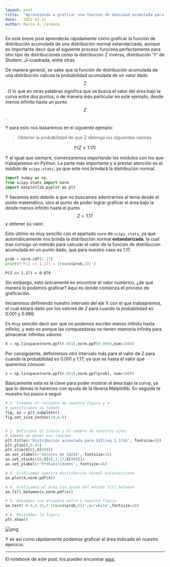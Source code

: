 ```yaml
---
layout: post
title:  "Aprendiendo a graficar una función de densidad acumulada para una región dada, con Python"
date:   2022-02-11
author: Marco A. Carmona
---
```


En este breve post aprenderás rápidamente cómo graficar la función de distribución acumulada de una distribución normal estandarizada, aunque es importante decir que el siguiente proceso funciona perfectamente para otro tipo de distribuciones como la distribución Z inversa, distribución "t" de Student, Ji-cuadrada, entre otras. 

De manera general, se sabe que la función de distribución acumulada de una distribución calcula la probabilidad acumulada de un valor dado $$Z$$. O lo que en otras palabras significa que se busca el valor del área bajo la curva entre dos puntos, o de manera más particular en este ejemplo, desde menos infinito hasta un punto $$Z$$. 

Y para esto nos basaremos en el siguiente ejemplo:

> Obtener la probabilidad de que Z obtenga los siguientes valores

$$
\mathbb{P}(Z \leq 1.17)
$$

Y al igual que siempre, comenzaremos importando los módulos con los que trabajaremos en Python. La parte más importante y a prestar atención es el módulo de `scipy.stats`, ya que este nos brindará la distribución normal.


```python
import numpy as np
from scipy.stats import norm
import matplotlib.pyplot as plt
```

Y hacemos esto debido a que no buscamos adentrarnos al tema desde el punto matemático, sino al punto de poder lograr graficar el área bajo la desde menos infinito hasta el punto $$Z=1.17$$ y obtener su valor. 

Esto último es muy sencillo con el apartado `norm` de `scipy.stats`, ya que automáticamente nos brinda la distribución normal **estandarizada**, la cual trae consigo un método para calcular el valor de la función de distribución acumulada en un punto dado, que para nuestro caso es 1.17. 


```python
prob = norm.cdf(1.17)
print(f'P(Z =< 1.17) = {round(prob,5)}')
```

    P(Z =< 1.17) = 0.879


Sin embargo, esto únicamente es encontrar el valor numérico, ¿de qué manera lo podemos graficar? Aquí es donde comienza el proceso de graficación. 

Iniciaremos definiendo nuestro intervalo del eje X con el que trabajaremos, el cual estará dado por los valores de Z para cuando la probabilidad es 0.001 y 0.999. 

Es muy sencillo decir por qué no podemos escribir menos infinito hasta infinito, y esto es porque las computadoras no tienen memoria infinita para almacenar infinitos valores. 


```python
X = np.linspace(norm.ppf(0.001),norm.ppf(0.999),num=1000)
```

Por consiguiente, definiremos otro intervalo más para el valor de Z para cuando la probabilidad es 0.001 y 1.17; ya que es hasta el valor que queremos conocer. 


```python
x = np.linspace(norm.ppf(0.001),norm.ppf(prob), num=1000)
```

Básicamente esta es la clave para poder mostrar el área bajo la curva, ya que lo demás lo haremos con ayuda de la librería Matplotlib. En seguida te muestro los pasos a seguir. 


```python
# 1. Creamos el recuadro de nuestra figura y e
# specificamos su tamaño
fig, ax = plt.subplots()
fig.set_size_inches(10,6.6)


# 2. Definimos el título y el nombre de nuestros ejes;
# además de poner sus límites
plt.title(r'Distribución acumulada para $$Z\leq 1.17$$', fontsize=20)
plt.ylim(0,0.45)
plt.xlim(X[0],X[999])
ax.set_xlabel(r'Valores de $$Z$$', fontsize=16)
ax.set_xticks([0,X[0],1.17,X[999]])
ax.set_ylabel(r'Probabilidades', fontsize=16)

# 3. Graficamos nuestra distribución normal estandarizada
ax.plot(X,norm.pdf(X))

# 4. Graficamos el área con ayuda del método fill_between
ax.fill_between(x,norm.pdf(x))

# 5. Anexamos una etiqueta extra a nuestra figura
ax.text(-0.4,0.15,f'{round(prob,5)}',c='white',fontsize=20)

# 6. Mostramos la figura
plt.show()
```


    
![png](/Blog/assets/images/posts/output_9_2.png)
    


Y es así como rápidamente podemos graficar el área indicada en nuestro ejercicio.

---
    
El notebook de este post, los puedes encontrar [aquí](https://gist.github.com/marcocarmonaga/3b3736193254e279718756f08e8ccc76).